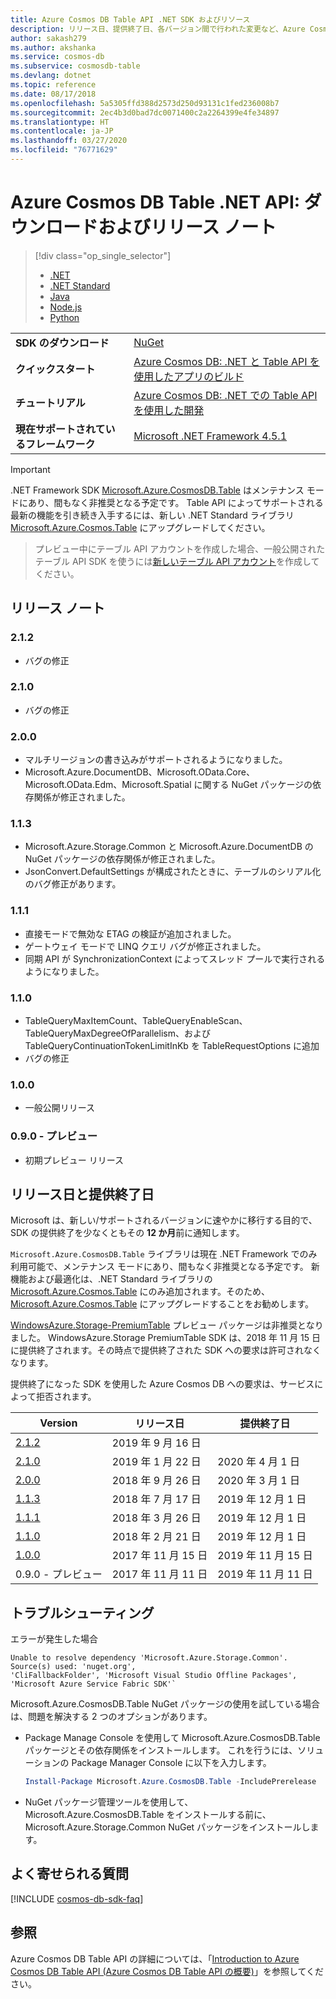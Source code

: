 ```yaml
---
title: Azure Cosmos DB Table API .NET SDK およびリソース
description: リリース日、提供終了日、各バージョン間で行われた変更など、Azure Cosmos DB Table API に関するすべてについて説明します。
author: sakash279
ms.author: akshanka
ms.service: cosmos-db
ms.subservice: cosmosdb-table
ms.devlang: dotnet
ms.topic: reference
ms.date: 08/17/2018
ms.openlocfilehash: 5a5305ffd388d2573d250d93131c1fed236008b7
ms.sourcegitcommit: 2ec4b3d0bad7dc0071400c2a2264399e4fe34897
ms.translationtype: HT
ms.contentlocale: ja-JP
ms.lasthandoff: 03/27/2020
ms.locfileid: "76771629"
---
```

# <a name="azure-cosmos-db-table-net-api-download-and-release-notes"></a>Azure Cosmos DB Table .NET API: ダウンロードおよびリリース ノート

> [!div class="op_single_selector"]
> * [.NET](table-sdk-dotnet.md)
> * [.NET Standard](table-sdk-dotnet-standard.md)
> * [Java](table-sdk-java.md)
> * [Node.js](table-sdk-nodejs.md)
> * [Python](table-sdk-python.md)

|   |   |
|---|---|
|**SDK のダウンロード**|[NuGet](https://aka.ms/acdbtablenuget)|
|**クイックスタート**|[Azure Cosmos DB: .NET と Table API を使用したアプリのビルド](create-table-dotnet.md)|
|**チュートリアル**|[Azure Cosmos DB: .NET での Table API を使用した開発](tutorial-develop-table-dotnet.md)|
|**現在サポートされているフレームワーク**|[Microsoft .NET Framework 4.5.1](https://www.microsoft.com/en-us/download/details.aspx?id=40779)|

> [!IMPORTANT]
> .NET Framework SDK [Microsoft.Azure.CosmosDB.Table](https://www.nuget.org/packages/Microsoft.Azure.CosmosDB.Table) はメンテナンス モードにあり、間もなく非推奨となる予定です。 Table API によってサポートされる最新の機能を引き続き入手するには、新しい .NET Standard ライブラリ [Microsoft.Azure.Cosmos.Table](https://www.nuget.org/packages/Microsoft.Azure.Cosmos.Table) にアップグレードしてください。

> プレビュー中にテーブル API アカウントを作成した場合、一般公開されたテーブル API SDK を使うには[新しいテーブル API アカウント](create-table-dotnet.md#create-a-database-account)を作成してください。
>

## <a name="release-notes"></a>リリース ノート

### <a name="212"></a><a name="2.1.2"/>2.1.2

* バグの修正

### <a name="210"></a><a name="2.1.0"/>2.1.0

* バグの修正

### <a name="200"></a><a name="2.0.0"/>2.0.0

* マルチリージョンの書き込みがサポートされるようになりました。
* Microsoft.Azure.DocumentDB、Microsoft.OData.Core、Microsoft.OData.Edm、Microsoft.Spatial に関する NuGet パッケージの依存関係が修正されました。

### <a name="113"></a><a name="1.1.3"/>1.1.3

* Microsoft.Azure.Storage.Common と Microsoft.Azure.DocumentDB の NuGet パッケージの依存関係が修正されました。
* JsonConvert.DefaultSettings が構成されたときに、テーブルのシリアル化のバグ修正があります。

### <a name="111"></a><a name="1.1.1"/>1.1.1

* 直接モードで無効な ETAG の検証が追加されました。
* ゲートウェイ モードで LINQ クエリ バグが修正されました。
* 同期 API が SynchronizationContext によってスレッド プールで実行されるようになりました。

### <a name="110"></a><a name="1.1.0"/>1.1.0

* TableQueryMaxItemCount、TableQueryEnableScan、TableQueryMaxDegreeOfParallelism、および TableQueryContinuationTokenLimitInKb を TableRequestOptions に追加
* バグの修正

### <a name="100"></a><a name="1.0.0"/>1.0.0

* 一般公開リリース

### <a name="090-preview"></a><a name="0.1.0-preview"/>0.9.0 - プレビュー

* 初期プレビュー リリース

## <a name="release-and-retirement-dates"></a>リリース日と提供終了日

Microsoft は、新しい/サポートされるバージョンに速やかに移行する目的で、SDK の提供終了を少なくともその **12 か月**前に通知します。

`Microsoft.Azure.CosmosDB.Table` ライブラリは現在 .NET Framework でのみ利用可能で、メンテナンス モードにあり、間もなく非推奨となる予定です。 新機能および最適化は、.NET Standard ライブラリの [Microsoft.Azure.Cosmos.Table](https://www.nuget.org/packages/Microsoft.Azure.Cosmos.Table) にのみ追加されます。そのため、[Microsoft.Azure.Cosmos.Table](https://www.nuget.org/packages/Microsoft.Azure.Cosmos.Table) にアップグレードすることをお勧めします。

[WindowsAzure.Storage-PremiumTable](https://www.nuget.org/packages/WindowsAzure.Storage-PremiumTable/0.1.0-preview) プレビュー パッケージは非推奨となりました。 WindowsAzure.Storage PremiumTable SDK は、2018 年 11 月 15 日に提供終了されます。その時点で提供終了された SDK への要求は許可されなくなります。 

提供終了になった SDK を使用した Azure Cosmos DB への要求は、サービスによって拒否されます。
<br/>

| Version | リリース日 | 提供終了日 |
| --- | --- | --- |
| [2.1.2](#2.1.2) |2019 年 9 月 16 日| |
| [2.1.0](#2.1.0) |2019 年 1 月 22 日|2020 年 4 月 1 日 |
| [2.0.0](#2.0.0) |2018 年 9 月 26 日|2020 年 3 月 1 日 |
| [1.1.3](#1.1.3) |2018 年 7 月 17 日|2019 年 12 月 1 日 |
| [1.1.1](#1.1.1) |2018 年 3 月 26 日|2019 年 12 月 1 日 |
| [1.1.0](#1.1.0) |2018 年 2 月 21 日|2019 年 12 月 1 日 |
| [1.0.0](#1.0.0) |2017 年 11 月 15 日|2019 年 11 月 15 日 |
| 0.9.0 - プレビュー |2017 年 11 月 11 日 |2019 年 11 月 11 日 |

## <a name="troubleshooting"></a>トラブルシューティング

エラーが発生した場合 

```
Unable to resolve dependency 'Microsoft.Azure.Storage.Common'. Source(s) used: 'nuget.org', 
'CliFallbackFolder', 'Microsoft Visual Studio Offline Packages', 'Microsoft Azure Service Fabric SDK'`
```

Microsoft.Azure.CosmosDB.Table NuGet パッケージの使用を試している場合は、問題を解決する 2 つのオプションがあります。

* Package Manage Console を使用して Microsoft.Azure.CosmosDB.Table パッケージとその依存関係をインストールします。 これを行うには、ソリューションの Package Manager Console に以下を入力します。 

    ```powershell
    Install-Package Microsoft.Azure.CosmosDB.Table -IncludePrerelease
    ```

    
* NuGet パッケージ管理ツールを使用して、Microsoft.Azure.CosmosDB.Table をインストールする前に、Microsoft.Azure.Storage.Common NuGet パッケージをインストールします。

## <a name="faq"></a>よく寄せられる質問

[!INCLUDE [cosmos-db-sdk-faq](../../includes/cosmos-db-sdk-faq.md)]

## <a name="see-also"></a>参照

Azure Cosmos DB Table API の詳細については、「[Introduction to Azure Cosmos DB Table API (Azure Cosmos DB Table API の概要)](table-introduction.md)」を参照してください。 
